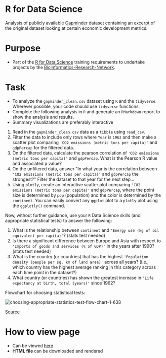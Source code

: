 # R for Data Science 

Analysis of publicly available [Gapminder](https://cran.r-project.org/web/packages/gapminder/README.html) dataset containing an excerpt of the original dataset looking at certain economic development metrics.

# Purpose 
- Part of the [R for Data Science](https://github.com/nursyahr/training-requirements/tree/main/R%20for%20Data%20Science) training requirements to undertake projects by the [Bioinformatics-Research-Network](https://github.com/Bioinformatics-Research-Network/training-requirements).

# Task 

- To analyze the `gapminder_clean.csv` dataset using `R` and the `tidyverse`. Wherever possible, your code should use `tidyverse` functions. 
- Complete the following analysis in `R` and generate an `RMarkdown` report to show the analysis and results.
- Summary visualizations are preferably interactive

1. Read in the `gapminder_clean.csv` data as a `tibble` using `read_csv`.
2. Filter the data to include only rows where `Year` is `1962` and then make a scatter plot comparing `'CO2 emissions (metric tons per capita)'` and `gdpPercap` for the filtered data. 
3. On the filtered data, calculate the pearson correlation of `'CO2 emissions (metric tons per capita)'` and `gdpPercap`. What is the Pearson R value and associated p value?
4. On the unfiltered data, answer "In what year is the correlation between `'CO2 emissions (metric tons per capita)'` and `gdpPercap` the strongest?" Filter the dataset to that year for the next step...
5. Using `plotly`, create an interactive scatter plot comparing `'CO2 emissions (metric tons per capita)'` and `gdpPercap`, where the point size is determined by `pop` (population) and the color is determined by the `continent`. You can easily convert any `ggplot` plot to a `plotly` plot using the `ggplotly()` command.

Now, without further guidance, use your `R` Data Science skills (and appropriate statistical tests) to answer the following:

1. What is the relationship between `continent` and `'Energy use (kg of oil equivalent per capita)'`? (stats test needed)
2. Is there a significant difference between Europe and Asia with respect to `'Imports of goods and services (% of GDP)'` in the years after 1990? (stats test needed)
3. What is the country (or countries) that has the highest `'Population density (people per sq. km of land area)'` across all years? (i.e., which country has the highest average ranking in this category across each time point in the dataset?)
4. What country (or countries) has shown the greatest increase in `'Life expectancy at birth, total (years)'` since 1962? 

Flowchart for choosing statistical tests:

![choosing-appropriate-statistics-test-flow-chart-1-638](https://user-images.githubusercontent.com/44813811/113900197-32035d00-9793-11eb-9e34-3908433e7bf0.jpg)

[Source](https://image.slidesharecdn.com/choosingappropriatestatisticstestflowchart-171001164040/95/choosing-appropriate-statistics-test-flow-chart-1-638.jpg?cb=1506876046)

# How to view page

- Can be viewed [here](https://rpubs.com/nursyahr/790925)
- **HTML file** can be downloaded and rendered 

